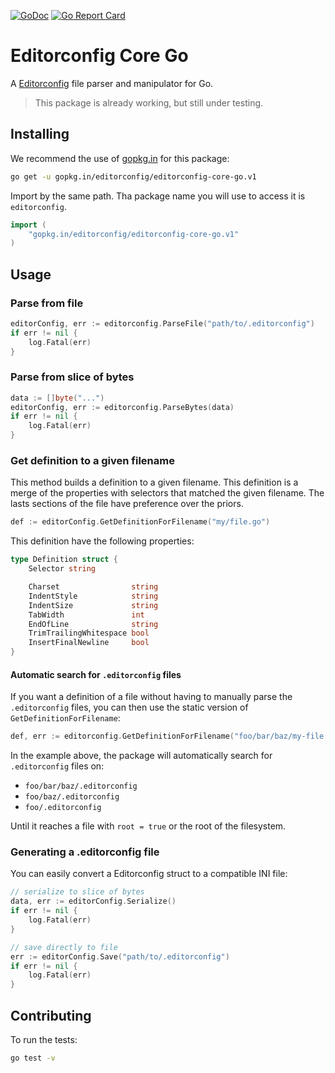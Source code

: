 [![GoDoc](https://godoc.org/gopkg.in/editorconfig/editorconfig-core-go.v1?status.svg)](https://godoc.org/gopkg.in/editorconfig/editorconfig-core-go.v1)
[![Go Report Card](https://goreportcard.com/badge/gopkg.in/editorconfig/editorconfig-core-go.v1)](https://goreportcard.com/report/gopkg.in/editorconfig/editorconfig-core-go.v1)

# Editorconfig Core Go

A [Editorconfig][editorconfig] file parser and manipulator for Go.

> This package is already working, but still under testing.

## Installing

We recommend the use of [gopkg.in][gopkg] for this package:

```bash
go get -u gopkg.in/editorconfig/editorconfig-core-go.v1
```

Import by the same path. Tha package name you will use to access it is
`editorconfig`.

```go
import (
    "gopkg.in/editorconfig/editorconfig-core-go.v1"
)
```

## Usage

### Parse from file

```go
editorConfig, err := editorconfig.ParseFile("path/to/.editorconfig")
if err != nil {
    log.Fatal(err)
}
```

### Parse from slice of bytes

```go
data := []byte("...")
editorConfig, err := editorconfig.ParseBytes(data)
if err != nil {
    log.Fatal(err)
}
```

### Get definition to a given filename

This method builds a definition to a given filename.
This definition is a merge of the properties with selectors that matched the
given filename.
The lasts sections of the file have preference over the priors.

```go
def := editorConfig.GetDefinitionForFilename("my/file.go")
```

This definition have the following properties:

```go
type Definition struct {
	Selector string

	Charset                string
	IndentStyle            string
	IndentSize             string
	TabWidth               int
	EndOfLine              string
	TrimTrailingWhitespace bool
	InsertFinalNewline     bool
}
```

#### Automatic search for `.editorconfig` files

If you want a definition of a file without having to manually
parse the `.editorconfig` files, you can then use the static version
of `GetDefinitionForFilename`:

```go
def, err := editorconfig.GetDefinitionForFilename("foo/bar/baz/my-file.go")
```

In the example above, the package will automatically search for
`.editorconfig` files on:

- `foo/bar/baz/.editorconfig`
- `foo/baz/.editorconfig`
- `foo/.editorconfig`

Until it reaches a file with `root = true` or the root of the filesystem.

### Generating a .editorconfig file

You can easily convert a Editorconfig struct to a compatible INI file:

```go
// serialize to slice of bytes
data, err := editorConfig.Serialize()
if err != nil {
    log.Fatal(err)
}

// save directly to file
err := editorConfig.Save("path/to/.editorconfig")
if err != nil {
    log.Fatal(err)
}
```

## Contributing

To run the tests:

```bash
go test -v
```

[editorconfig]: http://editorconfig.org/
[gopkg]: https://gopkg.in

